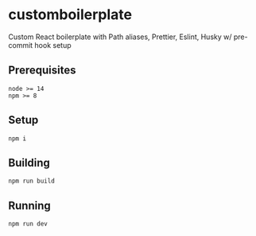 # customboilerplate
Custom React boilerplate with Path aliases, Prettier, Eslint, Husky w/ pre-commit hook setup

## Prerequisites
```node >= 14```  
```npm >= 8```

## Setup
```npm i```

## Building
```npm run build```

## Running
```npm run dev```
